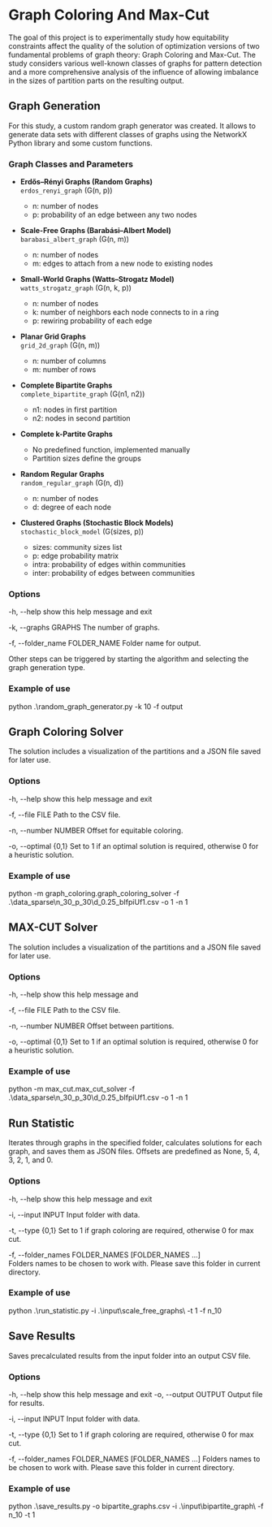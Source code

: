 # Graph Coloring And Max-Cut

The goal of this project  is to experimentally study how equitability constraints affect the quality of the solution of optimization versions of two fundamental problems of graph theory: Graph Coloring and Max-Cut. The study considers various well-known classes of graphs for pattern detection and a more comprehensive analysis of the influence of allowing imbalance in the sizes of partition parts on the resulting output. 

## Graph Generation

For this study, a custom random graph generator was created. It allows to generate  data sets with different classes of graphs using the NetworkX Python library and some custom functions.

### Graph Classes and Parameters

- **Erdős–Rényi Graphs (Random Graphs)**  
  `erdos_renyi_graph` (G(n, p))  
  - n: number of nodes  
  - p: probability of an edge between any two nodes  

- **Scale-Free Graphs (Barabási–Albert Model)**  
  `barabasi_albert_graph` (G(n, m))  
  - n: number of nodes  
  - m: edges to attach from a new node to existing nodes  

- **Small-World Graphs (Watts–Strogatz Model)**  
  `watts_strogatz_graph` (G(n, k, p))  
  - n: number of nodes  
  - k: number of neighbors each node connects to in a ring  
  - p: rewiring probability of each edge  

- **Planar Grid Graphs**  
  `grid_2d_graph` (G(n, m))  
  - n: number of columns  
  - m: number of rows  

- **Complete Bipartite Graphs**  
  `complete_bipartite_graph` (G(n1, n2))  
  - n1: nodes in first partition  
  - n2: nodes in second partition  

- **Complete k-Partite Graphs**  
  - No predefined function, implemented manually  
  - Partition sizes define the groups  

- **Random Regular Graphs**  
  `random_regular_graph` (G(n, d))  
  - n: number of nodes  
  - d: degree of each node  

- **Clustered Graphs (Stochastic Block Models)**  
  `stochastic_block_model` (G(sizes, p))  
  - sizes: community sizes list  
  - p: edge probability matrix  
  - intra: probability of edges within communities  
  - inter: probability of edges between communities 

### Options

  -h, --help                     show this help message and exit
  
  -k, --graphs GRAPHS            The number of graphs.
  
  -f, --folder_name FOLDER_NAME  Folder name for output.

Other steps can be triggered by starting the algorithm and selecting the graph generation type.

### Example of use

python .\random_graph_generator.py -k 10 -f output


## Graph Coloring Solver

The solution includes a visualization of the partitions and a JSON file saved for later use.

### Options

  -h, --help           show this help message and exit
  
  -f, --file FILE      Path to the CSV file.
  
  -n, --number NUMBER  Offset for equitable coloring.
  
  -o, --optimal {0,1}  Set to 1 if an optimal solution is required, otherwise 0 for a heuristic solution.

### Example of use
python -m graph_coloring.graph_coloring_solver -f .\data_sparse\n_30_p_30\d_0.25_bIfpiUf1.csv -o 1 -n 1

## MAX-CUT Solver

The solution includes a visualization of the partitions and a JSON file saved for later use.

### Options

  -h, --help           show this help message and 
  
  -f, --file FILE      Path to the CSV file.
  
  -n, --number NUMBER  Offset between partitions.
  
  -o, --optimal {0,1}  Set to 1 if an optimal solution is required, otherwise 0 for a heuristic solution.

### Example of use
python -m max_cut.max_cut_solver -f .\data_sparse\n_30_p_30\d_0.25_bIfpiUf1.csv -o 1 -n 1

## Run Statistic

Iterates through graphs in the specified folder, calculates solutions for each graph, and saves them as JSON files. Offsets are predefined as None, 5, 4, 3, 2, 1, and 0.

### Options

  -h, --help            show this help message and exit   
  
  -i, --input INPUT     Input folder with data.          
  
  -t, --type {0,1}      Set to 1 if graph coloring are required, otherwise 0 for max cut.
  
  -f, --folder_names FOLDER_NAMES [FOLDER_NAMES ...]                                     
                        Folders names to be chosen to work with. Please save this folder in current directory.

### Example of use

python .\run_statistic.py -i .\input\scale_free_graphs\ -t 1 -f n_10

## Save Results

Saves precalculated results from the input folder into an output CSV file.

### Options

  -h, --help            show this help message and exit
  -o, --output OUTPUT   Output file for results.
  
  -i, --input INPUT     Input folder with data.
  
  -t, --type {0,1}      Set to 1 if graph coloring are required, otherwise 0 for max cut.
  
  -f, --folder_names FOLDER_NAMES [FOLDER_NAMES ...]
                        Folders names to be chosen to work with. Please save this folder in current directory.

### Example of use

python .\save_results.py -o bipartite_graphs.csv -i .\input\bipartite_graph\ -f n_10 -t 1



